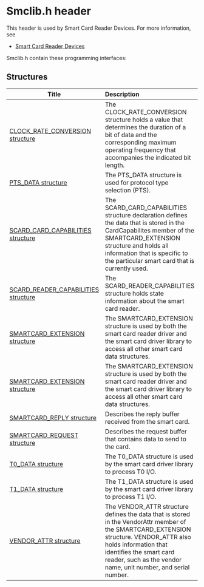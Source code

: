 # Smclib.h header


This header is used by Smart Card Reader Devices. For more information, see
- [Smart Card Reader Devices](../_smartcrd/index.md)

Smclib.h contain these programming interfaces:


## Structures

| Title   | Description   |
| ---- |:---- |
| [CLOCK_RATE_CONVERSION structure](ns-smclib--clock-rate-conversion.md) | The CLOCK_RATE_CONVERSION structure holds a value that determines the duration of a bit of data and the corresponding maximum operating frequency that accompanies the indicated bit length. |
| [PTS_DATA structure](ns-smclib--pts-data.md) | The PTS_DATA structure is used for protocol type selection (PTS). |
| [SCARD_CARD_CAPABILITIES structure](ns-smclib--scard-card-capabilities.md) | The SCARD_CARD_CAPABILITIES structure declaration defines the data that is stored in the CardCapabilites member of the SMARTCARD_EXTENSION structure and holds all information that is specific to the particular smart card that is currently used. |
| [SCARD_READER_CAPABILITIES structure](ns-smclib--scard-reader-capabilities.md) | The SCARD_READER_CAPABILITIES structure holds state information about the smart card reader. |
| [SMARTCARD_EXTENSION structure](ns-smclib--smartcard-extension.md) | The SMARTCARD_EXTENSION structure is used by both the smart card reader driver and the smart card driver library to access all other smart card data structures. |
| [SMARTCARD_EXTENSION structure](ns-smclib--smartcard-extension~r1.md) | The SMARTCARD_EXTENSION structure is used by both the smart card reader driver and the smart card driver library to access all other smart card data structures. |
| [SMARTCARD_REPLY structure](ns-smclib--smartcard-reply.md) | Describes the reply buffer received from the smart card. |
| [SMARTCARD_REQUEST structure](ns-smclib--smartcard-request.md) | Describes the request buffer that contains data to send to the card. |
| [T0_DATA structure](ns-smclib--t0-data.md) | The T0_DATA structure is used by the smart card driver library to process T0 I/O. |
| [T1_DATA structure](ns-smclib--t1-data.md) | The T1_DATA structure is used by the smart card driver library to process T1 I/O. |
| [VENDOR_ATTR structure](ns-smclib--vendor-attr.md) | The VENDOR_ATTR structure defines the data that is stored in the VendorAttr member of the SMARTCARD_EXTENSION structure. VENDOR_ATTR also holds information that identifies the smart card reader, such as the vendor name, unit number, and serial number. |
